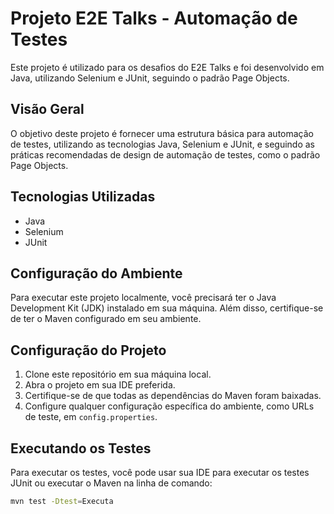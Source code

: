 # Projeto E2E Talks - Automação de Testes

Este projeto é utilizado para os desafios do E2E Talks e foi desenvolvido em Java, utilizando Selenium e JUnit, seguindo o padrão Page Objects.

## Visão Geral

O objetivo deste projeto é fornecer uma estrutura básica para automação de testes, utilizando as tecnologias Java, Selenium e JUnit, e seguindo as práticas recomendadas de design de automação de testes, como o padrão Page Objects.

## Tecnologias Utilizadas

- Java
- Selenium
- JUnit

## Configuração do Ambiente

Para executar este projeto localmente, você precisará ter o Java Development Kit (JDK) instalado em sua máquina. Além disso, certifique-se de ter o Maven configurado em seu ambiente.

## Configuração do Projeto

1. Clone este repositório em sua máquina local.
2. Abra o projeto em sua IDE preferida.
3. Certifique-se de que todas as dependências do Maven foram baixadas.
4. Configure qualquer configuração específica do ambiente, como URLs de teste, em `config.properties`.

## Executando os Testes

Para executar os testes, você pode usar sua IDE para executar os testes JUnit ou executar o Maven na linha de comando:

```bash
mvn test -Dtest=Executa
